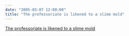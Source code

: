 ```yaml
---
date: "2005-03-07 12:00:00"
title: "The professoriate is likened to a slime mold"
---
```


[The professoriate is likened to a slime mold](/lemire/blog/2005/03-07-the-professoriate-is-likened-to-a-slime-mold)

